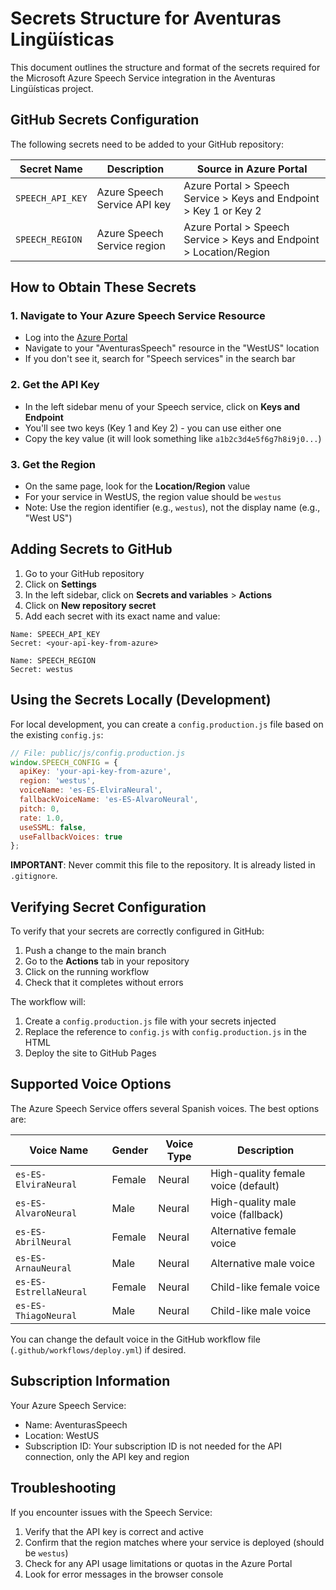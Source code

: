 # Secrets Structure for Aventuras Lingüísticas

This document outlines the structure and format of the secrets required for the Microsoft Azure Speech Service integration in the Aventuras Lingüísticas project.

## GitHub Secrets Configuration

The following secrets need to be added to your GitHub repository:

| Secret Name | Description | Source in Azure Portal |
|-------------|-------------|------------------------|
| `SPEECH_API_KEY` | Azure Speech Service API key | Azure Portal > Speech Service > Keys and Endpoint > Key 1 or Key 2 |
| `SPEECH_REGION` | Azure Speech Service region | Azure Portal > Speech Service > Keys and Endpoint > Location/Region |

## How to Obtain These Secrets

### 1. Navigate to Your Azure Speech Service Resource

- Log into the [Azure Portal](https://portal.azure.com)
- Navigate to your "AventurasSpeech" resource in the "WestUS" location
- If you don't see it, search for "Speech services" in the search bar

### 2. Get the API Key

- In the left sidebar menu of your Speech service, click on **Keys and Endpoint**
- You'll see two keys (Key 1 and Key 2) - you can use either one
- Copy the key value (it will look something like `a1b2c3d4e5f6g7h8i9j0...`)

### 3. Get the Region

- On the same page, look for the **Location/Region** value
- For your service in WestUS, the region value should be `westus`
- Note: Use the region identifier (e.g., `westus`), not the display name (e.g., "West US")

## Adding Secrets to GitHub

1. Go to your GitHub repository
2. Click on **Settings**
3. In the left sidebar, click on **Secrets and variables** > **Actions**
4. Click on **New repository secret**
5. Add each secret with its exact name and value:

```
Name: SPEECH_API_KEY
Secret: <your-api-key-from-azure>
```

```
Name: SPEECH_REGION
Secret: westus
```

## Using the Secrets Locally (Development)

For local development, you can create a `config.production.js` file based on the existing `config.js`:

```javascript
// File: public/js/config.production.js
window.SPEECH_CONFIG = {
  apiKey: 'your-api-key-from-azure',
  region: 'westus',
  voiceName: 'es-ES-ElviraNeural',
  fallbackVoiceName: 'es-ES-AlvaroNeural',
  pitch: 0,
  rate: 1.0,
  useSSML: false,
  useFallbackVoices: true
};
```

**IMPORTANT**: Never commit this file to the repository. It is already listed in `.gitignore`.

## Verifying Secret Configuration

To verify that your secrets are correctly configured in GitHub:

1. Push a change to the main branch
2. Go to the **Actions** tab in your repository
3. Click on the running workflow
4. Check that it completes without errors

The workflow will:
1. Create a `config.production.js` file with your secrets injected
2. Replace the reference to `config.js` with `config.production.js` in the HTML
3. Deploy the site to GitHub Pages

## Supported Voice Options

The Azure Speech Service offers several Spanish voices. The best options are:

| Voice Name | Gender | Voice Type | Description |
|------------|--------|------------|-------------|
| `es-ES-ElviraNeural` | Female | Neural | High-quality female voice (default) |
| `es-ES-AlvaroNeural` | Male | Neural | High-quality male voice (fallback) |
| `es-ES-AbrilNeural` | Female | Neural | Alternative female voice |
| `es-ES-ArnauNeural` | Male | Neural | Alternative male voice |
| `es-ES-EstrellaNeural` | Female | Neural | Child-like female voice |
| `es-ES-ThiagoNeural` | Male | Neural | Child-like male voice |

You can change the default voice in the GitHub workflow file (`.github/workflows/deploy.yml`) if desired.

## Subscription Information

Your Azure Speech Service:
- Name: AventurasSpeech
- Location: WestUS
- Subscription ID: Your subscription ID is not needed for the API connection, only the API key and region

## Troubleshooting

If you encounter issues with the Speech Service:

1. Verify that the API key is correct and active
2. Confirm that the region matches where your service is deployed (should be `westus`)
3. Check for any API usage limitations or quotas in the Azure Portal
4. Look for error messages in the browser console